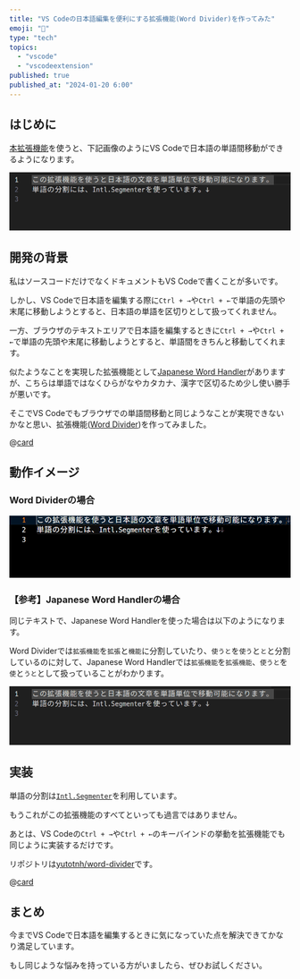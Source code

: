 ```yaml
---
title: "VS Codeの日本語編集を便利にする拡張機能(Word Divider)を作ってみた"
emoji: "🎏"
type: "tech"
topics:
  - "vscode"
  - "vscodeextension"
published: true
published_at: "2024-01-20 6:00"
---
```


## はじめに

[本拡張機能]((https://marketplace.visualstudio.com/items?itemName=yutotnh.word-divider))を使うと、下記画像のようにVS Codeで日本語の単語間移動ができるようになります。

![Japanese Word Handlerの動作イメージ](/images/b1ff5ac92ac811/examples-japanese-word-handler.gif)

## 開発の背景

私はソースコードだけでなくドキュメントもVS Codeで書くことが多いです。

しかし、VS Codeで日本語を編集する際に`Ctrl + →`や`Ctrl + ←`で単語の先頭や末尾に移動しようとすると、日本語の単語を区切りとして扱ってくれません。

一方、ブラウザのテキストエリアで日本語を編集するときに`Ctrl + →`や`Ctrl + ←`で単語の先頭や末尾に移動しようとすると、単語間をきちんと移動してくれます。

似たようなことを実現した拡張機能として[Japanese Word Handler](https://marketplace.visualstudio.com/items?itemName=sgryjp.japanese-word-handler)がありますが、こちらは単語ではなくひらがなやカタカナ、漢字で区切るため少し使い勝手が悪いです。

そこでVS Codeでもブラウザでの単語間移動と同じようなことが実現できないかなと思い、拡張機能([Word Divider](https://marketplace.visualstudio.com/items?itemName=yutotnh.word-divider))を作ってみました。

@[card](https://marketplace.visualstudio.com/items?itemName=yutotnh.word-divider)

## 動作イメージ

### Word Dividerの場合

![Word Dividerの動作イメージ](/images/b1ff5ac92ac811/examples.gif)

### 【参考】Japanese Word Handlerの場合

同じテキストで、Japanese Word Handlerを使った場合は以下のようになります。

Word Dividerでは`拡張機能`を`拡張`と`機能`に分割していたり、`使うと`を`使う`と`と`と分割しているのに対して、Japanese Word Handlerでは`拡張機能`を`拡張機能`、`使うと`を`使`と`うと`として扱っていることがわかります。

![Japanese Word Handlerの動作イメージ](/images/b1ff5ac92ac811/examples-japanese-word-handler.gif)

## 実装

単語の分割は[`Intl.Segmenter`](https://developer.mozilla.org/ja/docs/Web/JavaScript/Reference/Global_Objects/Intl/Segmenter)を利用しています。

もうこれがこの拡張機能のすべてといっても過言ではありません。

あとは、VS Codeの`Ctrl + →`や`Ctrl + ←`のキーバインドの挙動を拡張機能でも同じように実装するだけです。

リポジトリは[yutotnh/word-divider](https://github.com/yutotnh/word-divider)です。

@[card](https://github.com/yutotnh/word-divider)

## まとめ

今までVS Codeで日本語を編集するときに気になっていた点を解決できてかなり満足しています。

もし同じような悩みを持っている方がいましたら、ぜひお試しください。

